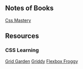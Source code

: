 ## Notes of Books

[Css Mastery](/css-mastery)

## Resources

### CSS Learning

[Grid Garden](https://cssgridgarden.com/)
[Griddy](https://griddy.io/)
[Flexbox Froggy](https://flexboxfroggy.com)

